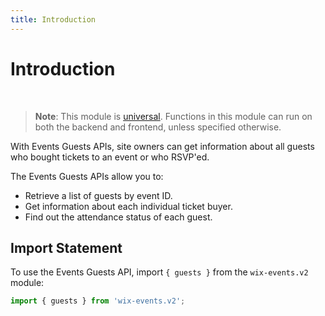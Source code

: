 ```yaml
---
title: Introduction
---
```

# Introduction

&nbsp;

>**Note**: This module is [universal](/api-overview/api-versions#universal-modules). Functions in this module can run on both the backend and frontend, unless specified otherwise.

With Events Guests APIs, site owners can get information about all guests who bought tickets to an event or who RSVP'ed.  

The Events Guests APIs allow you to:  

- Retrieve a list of guests by event ID.
- Get information about each individual ticket buyer.
- Find out the attendance status of each guest.

## Import Statement

To use the Events Guests API, import `{ guests }` from the `wix-events.v2` module:

```javascript
import { guests } from 'wix-events.v2';
```



